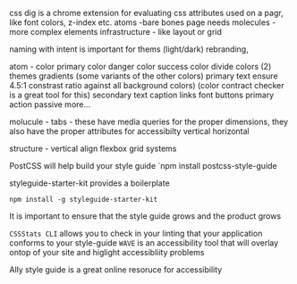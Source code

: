 css dig is a chrome extension for evaluating css attributes used on a pagr, like font colors, z-index etc.
atoms -bare bones page needs
molecules - more complex elements
infrastructure - like layout or grid

naming with intent is important for thems (light/dark) rebranding, 

atom - 
  color
    primary color
    danger color
    success color
    divide colors (2)
    themes
    gradients (some variants of the other colors)
    primary text ensure 4.5:1 constrast ratio against all background colors) (color contract checker is a great tool for this)
    secondary text
    caption
    links
  font
  buttons
    primary action
    passive
    more...

molucule - 
  tabs - these have media queries for the proper dimensions, they also have the proper attributes for accessibilty
    vertical
    horizontal

structure - 
  vertical align
  flexbox
  grid systems


PostCSS will help build your style guide
`npm install postcss-style-guide

styleguide-starter-kit provides a boilerplate

`npm install -g styleguide-starter-kit`

It is important to ensure that the style guide grows and the product grows

`CSSStats CLI` allows you to check in your linting that your application conforms to your style-guide
`WAVE` is an accessibility tool that will overlay ontop of your site and higlight accessibliity problems


Ally style guide is a great online resoruce for accessibility
